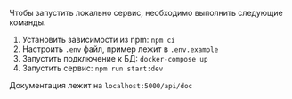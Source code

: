 Чтобы запустить локально сервис, необходимо выполнить следующие команды.

1. Установить зависимости из npm: `npm ci`
2. Настроить `.env` файл, пример лежит в `.env.example`
3. Запустить подключение к БД: `docker-compose up`
4. Запустить сервис: `npm run start:dev`

Документация лежит на `localhost:5000/api/doc`
